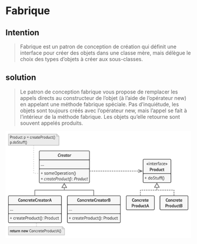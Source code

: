 
# Fabrique
## Intention
> Fabrique est un patron de conception de création qui définit une interface pour créer des objets dans une classe mère, mais délègue le choix des types d’objets à créer aux sous-classes.

## solution
> Le patron de conception fabrique vous propose de remplacer les appels directs au constructeur de l’objet (à l’aide de l’opérateur new) en appelant une méthode fabrique spéciale. Pas d’inquiétude, les objets sont toujours créés avec l’opérateur new, mais l’appel se fait à l’intérieur de la méthode fabrique. Les objets qu’elle retourne sont souvent appelés produits.


<img src="./structure.png">
<div style="width:100%; height:1px;background:white;"></div>
